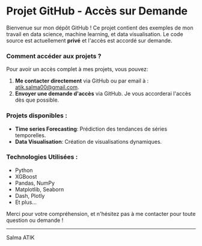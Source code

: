 # Projet GitHub - Accès sur Demande

Bienvenue sur mon dépôt GitHub ! Ce projet contient des exemples de mon travail en data science, machine learning, et data visualisation. Le code source est actuellement **privé** et l'accès est accordé sur demande.

### **Comment accéder aux projets ?**

Pour avoir un accès complet à mes projets, vous pouvez:
1. **Me contacter directement** via GitHub ou par email à : [atik.salma00@gmail.com](mailto:atik.salma00@gmail.com).
2. **Envoyer une demande d'accès** via GitHub. Je vous accorderai l'accès dès que possible.

### **Projets disponibles :**

- **Time series Forecasting**: Prédiction des tendances de séries temporelles.
- **Data Visualisation**: Création de visualisations dynamiques.

### **Technologies Utilisées :**
- Python
- XGBoost
- Pandas, NumPy
- Matplotlib, Seaborn
- Dash, Plotly
- Et plus...

Merci pour votre compréhension, et n'hésitez pas à me contacter pour toute question ou demande !

---

Salma ATIK
